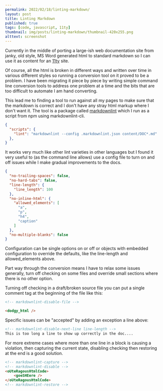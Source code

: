 ```yaml
---
permalink: 2022/02/18/linting-markdown/
layout: post
title: Linting Markdown
published: true
tags: [code, javascript, 11ty]
thumbnail: img/posts/linting-markdown/thumbnail-420x255.png
alttext: screenshot
---
```


Currently in the middle of porting a large-ish web documentation site from janky, old style, MS Word generated html to 
standard markdown so I can use it as content for an [11ty](https://www.11ty.dev) site.

Of course, all the html is broken in different ways and written over time in various different styles so running a conversion 
tool on it proved to be a problem. I have been migrating it piece by piece by writing simple command line conversion tools to 
address one problem at a time and the bits that are too difficult to automate I am hand converting.

This lead me to finding a tool to run against all my pages to make sure that the markdown is correct and I don't have any 
stray html markup where I don't want it. The tool is a package called [markdownlint](https://github.com/DavidAnson/markdownlint) 
which I run as a script from npm using markdownlint-cli.

```json
{
  "scripts": {
    "lint": "markdownlint --config .markdownlint.json content/DOC*.md"
  },
}
```

It works very much like other lint varieties in other languages but I found it very useful to (as the command line allows) use 
a config file to turn on and off issues while I make gradual improvements to the docs. 

```json
{
  "no-trailing-spaces": false,
  "no-hard-tabs": false,
  "line-length": {
    "line_length": 100
  },
  "no-inline-html": {
    "allowed_elements": [
      "a",
      "p",
      "h4",
      "caption"
    ]
  },
  "no-multiple-blanks": false
}
```

Configuration can be single options on or off or objects with embedded configuration to override the defaults, like the 
line-length and allowed_elements above.

Part way through the conversion means I have to relax some issues generally, turn off checking on some files and override 
small sections where there is no other option.

Turning off checking in a draft/broken source file you can put a single comment tag at the beginning of the file like this:

```html
<!-- markdownlint-disable-file -->

<dodgy_html />
```

Specific issues can be "accepted" by adding an exception a line above:

```html
<!-- markdownlint-disable-next-line line-length -->
This is too long a line to show up correctly in the doc....
```

For more extreme cases where more than one line in a block is causing a violation, then capturing the current state,
disabling checking then restoring at the end is a good solution.

```html
<!-- markdownlint-capture -->
<!-- markdownlint-disable -->
<oUteRagousHtmlCode>
    <goeSHEere />
</oUteRagousHtmlCode>
<!-- markdownlint-restore -->
```
